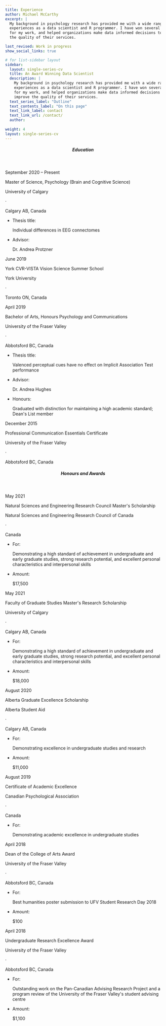 ```yaml
---
title: Experience
author: Michael McCarthy
excerpt: |
  My background in psychology research has provided me with a wide range of
  experiences as a data scientist and R programmer. I have won several awards
  for my work, and helped organizations make data informed decisions to improve
  the quality of their services.

last_revised: Work in progress
show_social_links: true

# for list-sidebar layout
sidebar: 
  layout: single-series-cv
  title: An Award Winning Data Scientist
  description: |
    My background in psychology research has provided me with a wide range of
    experiences as a data scientist and R programmer. I have won several awards
    for my work, and helped organizations make data informed decisions to
    improve the quality of their services.
  text_series_label: "Outline" 
  text_contents_label: "On this page"
  text_link_label: contact
  text_link_url: /contact/
  author: 
  
weight: 4
layout: single-series-cv
---
```


<!--
TODO: Decide on the layout for CV items using Tachyons CSS. Once this is
decided then I can create R functions that take a data frame of CV items
as input, and output the correct HTML/CSS code for each item upon knitting.
This is what the {vitae} package does, except it is mainly for PDF output and
doesn't play nice with blogdown. I should use the htmltools package for my
own functions.
-->

<!-- Education -->
<section class="bt mb4">
  <header class="w-100">
    <h5 class="f4 fw7 tracked ttu lh-title mv3">Education</h5>
  </header>
  <!-- Item 1 -->
  <div class="cf mv4">
    <div class="fl w-100 w-third-ns">
      <p class="mb0 mv2-ns">September 2020 – Present</p>
    </div>
    <div class="fl w-100 w-two-thirds-ns pl2-ns">
      <p class="mv2 b">Master of Science, Psychology (Brain and Cognitive Science)</p>
      <p class="di">University of Calgary</p>
      <p class="di">&middot</p>
      <p class="di">Calgary AB, Canada</p>
      <!-- Bullet points -->
      <ul class="cf pl3 mv2">
        <li class="fl w-100 mv1">
          <p class="fl w-100 w-30-ns mv0">Thesis title:</p>
          <p class="fl w-100 w-70-ns mv0">Individual differences in EEG connectomes</p>
        </li>
        <li class="fl w-100 mv1">
          <p class="fl w-100 w-30-ns mv0">Advisor:</p>
          <p class="fl w-100 w-70-ns mv0">Dr. Andrea Protzner</p>
        </li>
      </ul>
    </div>
  </div>
  <!-- Item 2 -->
  <div class="cf mv4">
    <div class="fl w-100 w-third-ns">
      <p class="mb0 mv2-ns">June 2019</p>
    </div>
    <div class="fl w-100 w-two-thirds-ns pl2-ns">
      <p class="mv2 b">York CVR-VISTA Vision Science Summer School</p>
      <p class="di">York University</p>
      <p class="di">&middot</p>
      <p class="di">Toronto ON, Canada</p>
    </div>
  </div>
  <!-- Item 3 -->
  <div class="cf mv4">
    <div class="fl w-100 w-third-ns">
      <p class="mb0 mv2-ns">April 2019</p>
    </div>
    <div class="fl w-100 w-two-thirds-ns pl2-ns">
      <p class="mv2 b">Bachelor of Arts, Honours Psychology and Communications</p>
      <p class="di">University of the Fraser Valley</p>
      <p class="di">&middot</p>
      <p class="di">Abbotsford BC, Canada</p>
      <!-- Bullet points -->
      <ul class="cf pl3 mv2">
        <li class="fl w-100 mv1">
          <p class="fl w-100 w-30-ns mv0">Thesis title:</p>
          <p class="fl w-100 w-70-ns mv0">Valenced perceptual cues have no effect on Implicit Association Test performance</p>
        </li>
        <li class="fl w-100 mv1">
          <p class="fl w-100 w-30-ns mv0">Advisor:</p>
          <p class="fl w-100 w-70-ns mv0">Dr. Andrea Hughes</p>
        </li>
        <li class="fl w-100 mv1">
          <p class="fl w-100 w-30-ns mv0">Honours:</p>
          <p class="fl w-100 w-70-ns mv0">Graduated with distinction for maintaining a high academic standard; Dean's List member</p>
        </li>
      </ul>
    </div>
  </div>
  <!-- Item 4 -->
  <div class="cf mv4">
    <div class="fl w-100 w-third-ns">
      <p class="mb0 mv2-ns">December 2015</p>
    </div>
    <div class="fl w-100 w-two-thirds-ns pl2-ns">
      <p class="mv2 b">Professional Communication Essentials Certificate</p>
      <p class="di">University of the Fraser Valley</p>
      <p class="di">&middot</p>
      <p class="di">Abbotsford BC, Canada</p>
    </div>
  </div>
</section>

<!-- Honours and Awards -->
<section class="bt mb4">
  <header class="w-100">
    <h5 class="f4 fw7 tracked ttu lh-title mv3">Honours and Awards</h5>
  </header>
  <!-- Item 1 -->
  <div class="cf mv4">
    <div class="fl w-100 w-third-ns">
      <p class="mb0 mv2-ns">May 2021</p>
    </div>
    <div class="fl w-100 w-two-thirds-ns pl2-ns">
      <p class="mv2 b">Natural Sciences and Engineering Research Council Master's Scholarship</p>
      <p class="di">Natural Sciences and Engineering Research Council of Canada</p>
      <p class="di">&middot</p>
      <p class="di">Canada</p>
      <!-- Bullet points -->
      <ul class="cf pl3 mv2">
        <li class="fl w-100 mv1">
          <p class="fl w-100 w-30-ns mv0">For:</p>
          <p class="fl w-100 w-70-ns mv0">Demonstrating a high standard of achievement in undergraduate and early graduate studies, strong research potential, and excellent personal characteristics and interpersonal skills</p>
        </li>
        <li class="fl w-100 mv1">
          <p class="fl w-100 w-30-ns mv0">Amount:</p>
          <p class="fl w-100 w-70-ns mv0">$17,500</p>
        </li>
      </ul>
    </div>
  </div>
  <!-- Item 2 -->
  <div class="cf mv4">
    <div class="fl w-100 w-third-ns">
      <p class="mb0 mv2-ns">May 2021</p>
    </div>
    <div class="fl w-100 w-two-thirds-ns pl2-ns">
      <p class="mv2 b">Faculty of Graduate Studies Master's Research Scholarship</p>
      <p class="di">University of Calgary</p>
      <p class="di">&middot</p>
      <p class="di">Calgary AB, Canada</p>
      <!-- Bullet points -->
      <ul class="cf pl3 mv2">
        <li class="fl w-100 mv1">
          <p class="fl w-100 w-30-ns mv0">For:</p>
          <p class="fl w-100 w-70-ns mv0">Demonstrating a high standard of achievement in undergraduate and early graduate studies, strong research potential, and excellent personal characteristics and interpersonal skills</p>
        </li>
        <li class="fl w-100 mv1">
          <p class="fl w-100 w-30-ns mv0">Amount:</p>
          <p class="fl w-100 w-70-ns mv0">$18,000</p>
        </li>
      </ul>
    </div>
  </div>
  <!-- Item 3 -->
  <div class="cf mv4">
    <div class="fl w-100 w-third-ns">
      <p class="mb0 mv2-ns">August 2020</p>
    </div>
    <div class="fl w-100 w-two-thirds-ns pl2-ns">
      <p class="mv2 b">Alberta Graduate Excellence Scholarship</p>
      <p class="di">Alberta Student Aid</p>
      <p class="di">&middot</p>
      <p class="di">Calgary AB, Canada</p>
      <!-- Bullet points -->
      <ul class="cf pl3 mv2">
        <li class="fl w-100 mv1">
          <p class="fl w-100 w-30-ns mv0">For:</p>
          <p class="fl w-100 w-70-ns mv0">Demonstrating excellence in undergraduate studies and research</p>
        </li>
        <li class="fl w-100 mv1">
          <p class="fl w-100 w-30-ns mv0">Amount:</p>
          <p class="fl w-100 w-70-ns mv0">$11,000</p>
        </li>
      </ul>
    </div>
  </div>
  <!-- Item 4 -->
  <div class="cf mv4">
    <div class="fl w-100 w-third-ns">
      <p class="mb0 mv2-ns">August 2019</p>
    </div>
    <div class="fl w-100 w-two-thirds-ns pl2-ns">
      <p class="mv2 b">Certificate of Academic Excellence</p>
      <p class="di">Canadian Psychological Association</p>
      <p class="di">&middot</p>
      <p class="di">Canada</p>
      <!-- Bullet points -->
      <ul class="cf pl3 mv2">
        <li class="fl w-100 mv1">
          <p class="fl w-100 w-30-ns mv0">For:</p>
          <p class="fl w-100 w-70-ns mv0">Demonstrating academic excellence in undergraduate studies</p>
        </li>
      </ul>
    </div>
  </div>
  <!-- Item 5 -->
  <div class="cf mv4">
    <div class="fl w-100 w-third-ns">
      <p class="mb0 mv2-ns">April 2018</p>
    </div>
    <div class="fl w-100 w-two-thirds-ns pl2-ns">
      <p class="mv2 b">Dean of the College of Arts Award</p>
      <p class="di">University of the Fraser Valley</p>
      <p class="di">&middot</p>
      <p class="di">Abbotsford BC, Canada</p>
      <!-- Bullet points -->
      <ul class="cf pl3 mv2">
        <li class="fl w-100 mv1">
          <p class="fl w-100 w-30-ns mv0">For:</p>
          <p class="fl w-100 w-70-ns mv0">Best humanities poster submission to UFV Student Research Day 2018</p>
        </li>
        <li class="fl w-100 mv1">
          <p class="fl w-100 w-30-ns mv0">Amount:</p>
          <p class="fl w-100 w-70-ns mv0">$100</p>
        </li>
      </ul>
    </div>
  </div>
  <!-- Item 6 -->
  <div class="cf mv4">
    <div class="fl w-100 w-third-ns">
      <p class="mb0 mv2-ns">April 2018</p>
    </div>
    <div class="fl w-100 w-two-thirds-ns pl2-ns">
      <p class="mv2 b">Undergraduate Research Excellence Award</p>
      <p class="di">University of the Fraser Valley</p>
      <p class="di">&middot</p>
      <p class="di">Abbotsford BC, Canada</p>
      <!-- Bullet points -->
      <ul class="cf pl3 mv2">
        <li class="fl w-100 mv1">
          <p class="fl w-100 w-30-ns mv0">For:</p>
          <p class="fl w-100 w-70-ns mv0">Outstanding work on the Pan-Canadian Advising Research Project and a program review of the University of the Fraser Valley's student advising centre</p>
        </li>
        <li class="fl w-100 mv1">
          <p class="fl w-100 w-30-ns mv0">Amount:</p>
          <p class="fl w-100 w-70-ns mv0">$1,100</p>
        </li>
      </ul>
    </div>
  </div>
</section>

<!--
  <div class="cf mv4">
    <div class="fl w-100 w-third-ns">
      <p class="mb0 mv2-ns">May 2021</p>
    </div>
    <div class="fl w-100 w-two-thirds-ns pl2-ns">
      <p class="mv2">Faculty of Graduate Studies Master's Research Scholarship ($18,000)</p>
    </div>
  </div>
-->

<!--
__Master of Science, Psychology (Brain and Cognitive Science)__  
University of Calgary  
September 2020 – Present Calgary AB, Canada

__York CVR – VISTA Vision Science Summer School__  
York University 
Jun 2019 – Jun 2019  
Toronto ON, Canada


***

## Awards

__Alberta Graduate Excellence Scholarship (AGES)__  
Alberta Student Aid  
August 2020 – August 2021  
Amount: $11,000
-->
